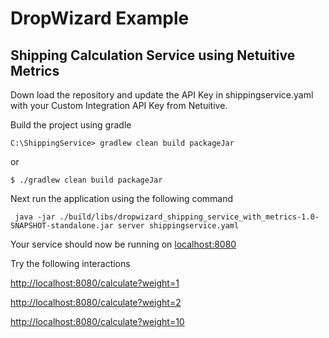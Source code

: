 DropWizard Example
======

Shipping Calculation Service using Netuitive Metrics
---

Down load the repository and update the API Key in shippingservice.yaml with your Custom Integration API Key from Netuitive.

Build the project using gradle

```
C:\ShippingService> gradlew clean build packageJar
```
or
```
$ ./gradlew clean build packageJar
```

Next run the application using the following command
```
 java -jar ./build/libs/dropwizard_shipping_service_with_metrics-1.0-SNAPSHOT-standalone.jar server shippingservice.yaml
```

Your service should now be running on [localhost:8080](http://localhost:8080)

Try the following interactions

[http://localhost:8080/calculate?weight=1](http://localhost:8080/calculate?weight=1)

[http://localhost:8080/calculate?weight=2](http://localhost:8080/calculate?weight=2)

[http://localhost:8080/calculate?weight=10](http://localhost:8080/calculate?weight=10)

